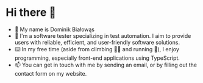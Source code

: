 # Hi there 👋
- 💼 My name is Dominik Białowąs
- 🔧 I'm a software tester specializing in test automation. I aim to provide users with reliable, efficient, and user-friendly software solutions.
- ⌨️ In my free time (aside from climbing 🧗‍♀️ and running 👟), I enjoy programming, especially front-end applications using TypeScript. 
- 📫 You can get in touch with me by sending an email, or by filling out the contact form on my website.
<!--
**bialowasdominik/bialowasdominik** is a ✨ _special_ ✨ repository because its `README.md` (this file) appears on your GitHub profile.

Here are some ideas to get you started:

- 🔭 I’m currently working on ...
- 🌱 I’m currently learning ...
- 👯 I’m looking to collaborate on ...
- 🤔 I’m looking for help with ...
- 💬 Ask me about ...
- 📫 How to reach me: ...
- 😄 Pronouns: ...
- ⚡ Fun fact: ...
-->

